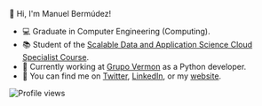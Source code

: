 :wave: Hi, I'm Manuel Bermúdez!

- :computer: Graduate in Computer Engineering (Computing).
- :books: Student of the [Scalable Data and Application Science Cloud Specialist Course](http://www.cidaen.es).
- :seedling: Currently working at [Grupo Vermon](https://grupovermon.com) as a Python developer.
- :email: You can find me on [Twitter](https://twitter.com/manubermu/), [LinkedIn](https://linkedin.com/manuelbermudezmartinez), or my [website](https://manubermu.com/).

![Profile views](https://gpvc.arturio.dev/manubermu)  
